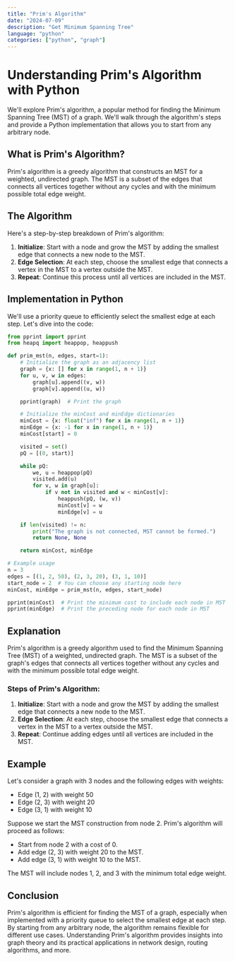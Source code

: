 ```yaml
---
title: "Prim's Algorithm"
date: "2024-07-09"
description: "Get Minimum Spanning Tree"
language: "python"
categories: ["python", "graph"]
---
```


# Understanding Prim's Algorithm with Python

We'll explore Prim's algorithm, a popular method for finding the Minimum Spanning Tree (MST) of a graph. We'll walk through the algorithm's steps and provide a Python implementation that allows you to start from any arbitrary node.

## What is Prim's Algorithm?

Prim's algorithm is a greedy algorithm that constructs an MST for a weighted, undirected graph. The MST is a subset of the edges that connects all vertices together without any cycles and with the minimum possible total edge weight.

## The Algorithm

Here's a step-by-step breakdown of Prim's algorithm:

1. **Initialize**: Start with a node and grow the MST by adding the smallest edge that connects a new node to the MST.
2. **Edge Selection**: At each step, choose the smallest edge that connects a vertex in the MST to a vertex outside the MST.
3. **Repeat**: Continue this process until all vertices are included in the MST.

## Implementation in Python

We'll use a priority queue to efficiently select the smallest edge at each step. Let's dive into the code:

```python
from pprint import pprint
from heapq import heappop, heappush

def prim_mst(n, edges, start=1):
    # Initialize the graph as an adjacency list
    graph = {x: [] for x in range(1, n + 1)}
    for u, v, w in edges:
        graph[u].append((v, w))
        graph[v].append((u, w))

    pprint(graph)  # Print the graph

    # Initialize the minCost and minEdge dictionaries
    minCost = {x: float("inf") for x in range(1, n + 1)}
    minEdge = {x: -1 for x in range(1, n + 1)}
    minCost[start] = 0

    visited = set()
    pQ = [(0, start)]

    while pQ:
        we, u = heappop(pQ)
        visited.add(u)
        for v, w in graph[u]:
            if v not in visited and w < minCost[v]:
                heappush(pQ, (w, v))
                minCost[v] = w
                minEdge[v] = u

    if len(visited) != n:
        print("The graph is not connected, MST cannot be formed.")
        return None, None

    return minCost, minEdge

# Example usage
n = 3
edges = [(1, 2, 50), (2, 3, 20), (3, 1, 10)]
start_node = 2  # You can choose any starting node here
minCost, minEdge = prim_mst(n, edges, start_node)

pprint(minCost)  # Print the minimum cost to include each node in MST
pprint(minEdge)  # Print the preceding node for each node in MST
```

## Explanation

Prim's algorithm is a greedy algorithm used to find the Minimum Spanning Tree (MST) of a weighted, undirected graph. The MST is a subset of the graph's edges that connects all vertices together without any cycles and with the minimum possible total edge weight.

### Steps of Prim's Algorithm:

1. **Initialize**: Start with a node and grow the MST by adding the smallest edge that connects a new node to the MST.
2. **Edge Selection**: At each step, choose the smallest edge that connects a vertex in the MST to a vertex outside the MST.
3. **Repeat**: Continue adding edges until all vertices are included in the MST.

## Example

Let's consider a graph with 3 nodes and the following edges with weights:

- Edge (1, 2) with weight 50
- Edge (2, 3) with weight 20
- Edge (3, 1) with weight 10

Suppose we start the MST construction from node 2. Prim's algorithm will proceed as follows:

- Start from node 2 with a cost of 0.
- Add edge (2, 3) with weight 20 to the MST.
- Add edge (3, 1) with weight 10 to the MST.

The MST will include nodes 1, 2, and 3 with the minimum total edge weight.

## Conclusion

Prim's algorithm is efficient for finding the MST of a graph, especially when implemented with a priority queue to select the smallest edge at each step. By starting from any arbitrary node, the algorithm remains flexible for different use cases. Understanding Prim's algorithm provides insights into graph theory and its practical applications in network design, routing algorithms, and more.
